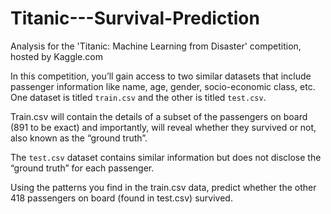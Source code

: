 # Titanic---Survival-Prediction
Analysis for the 'Titanic: Machine Learning from Disaster' competition, hosted by Kaggle.com

In this competition, you’ll gain access to two similar datasets that include passenger information like name, age, gender, socio-economic class, etc. One dataset is titled `train.csv` and the other is titled `test.csv`.

Train.csv will contain the details of a subset of the passengers on board (891 to be exact) and importantly, will reveal whether they survived or not, also known as the “ground truth”.

The `test.csv` dataset contains similar information but does not disclose the “ground truth” for each passenger.

Using the patterns you find in the train.csv data, predict whether the other 418 passengers on board (found in test.csv) survived.
